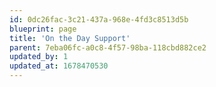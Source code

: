 ```yaml
---
id: 0dc26fac-3c21-437a-968e-4fd3c8513d5b
blueprint: page
title: 'On the Day Support'
parent: 7eba06fc-a0c8-4f57-98ba-118cbd882ce2
updated_by: 1
updated_at: 1678470530
---
```

